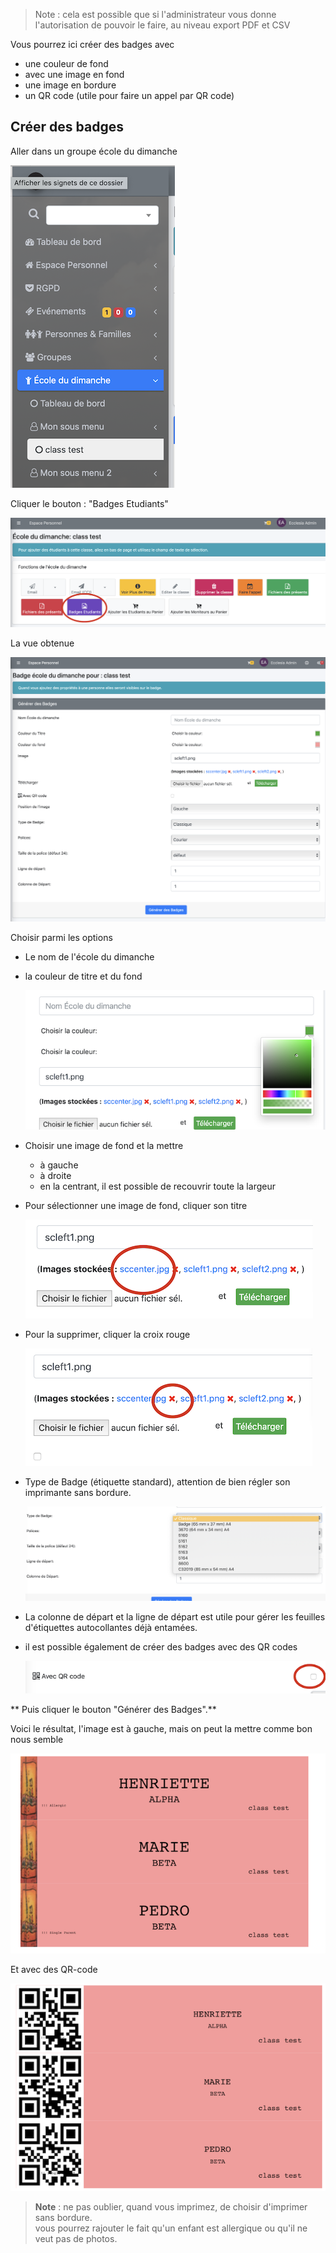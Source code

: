> Note : cela est possible que si l'administrateur vous donne l'autorisation de pouvoir le faire, au niveau export PDF et CSV

Vous pourrez ici créer des badges avec

- une couleur de fond
- avec une image en fond
- une image en bordure
- un QR code (utile pour faire un appel par QR code)

## Créer des badges

Aller dans un groupe école du dimanche

![Screenshot](../../img/sundayschool/sundayschoolBadge1.png)

Cliquer le bouton : "Badges Etudiants"

![Screenshot](../../img/sundayschool/sundayschoolBadge2.png)

La vue obtenue

![Screenshot](../../img/sundayschool/sundayschoolBadge3.png)

Choisir parmi les options

- Le nom de l'école du dimanche
- la couleur de titre et du fond

    ![Screenshot](../../img/sundayschool/sundayschoolBadge4.png)

- Choisir une image de fond et la mettre
    * à gauche
    * à droite
    * en la centrant, il est possible de recouvrir toute la largeur

- Pour sélectionner une image de fond, cliquer son titre

    ![Screenshot](../../img/sundayschool/sundayschoolBadge5.png)

- Pour la supprimer, cliquer la croix rouge

    ![Screenshot](../../img/sundayschool/sundayschoolBadge6.png)

- Type de Badge (étiquette standard), attention de bien régler son imprimante sans bordure.

    ![Screenshot](../../img/sundayschool/sundayschoolBadgeDimension.png)

- La colonne de départ et la ligne de départ est utile pour gérer les feuilles d'étiquettes autocollantes déjà entamées.

- il est possible également de créer des badges avec des QR codes

    ![Screenshot](../../img/sundayschool/sundayschoolBadge7.png)

** Puis cliquer le bouton "Générer des Badges".**

Voici le résultat, l'image est à gauche, mais on peut la mettre comme bon nous semble

![Screenshot](../../img/sundayschool/sundayschoolBadge8.png)

Et avec des QR-code

![Screenshot](../../img/sundayschool/sundayschoolBadge9.png)

> **Note** : ne pas oublier, quand vous imprimez, de choisir d'imprimer sans bordure.<br>
> vous pourrez rajouter le fait qu'un enfant est allergique ou qu'il ne veut pas de photos.



